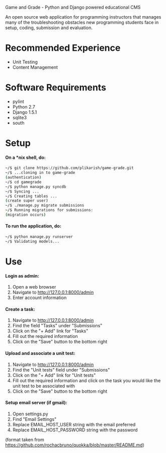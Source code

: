 Game and Grade - Python and Django powered educational CMS

An open source web application for programming instructors that manages many of the troubleshooting obstacles new programming students face in setup, coding, submission and evaluation.

Recommended Experience
======================
- Unit Testing
- Content Management


Software Requirements
=====================
- pylint
- Python 2.7
- Django 1.5.1
- sqlite3
- south 


Setup
=====

#### On a *nix shell, do:

```bash
~/$ git clone https://github.com/plikarish/game-grade.git
~/$ ...cloning in to game-grade
(authentication)
~/$ cd gamegrade
~/$ python manage.py syncdb
~/$ Syncing ...
~/$ Creating tables ...
(create super user)
~/$ ./manage.py migrate submissions
~/$ Running migrations for submissions:
(migration occurs)
```
#### To run the application, do:

```bash
~/$ python manage.py runserver
~/$ Validating models...
```

Use
===

#### Login as admin:
1. Open a web browser
2. Navigate to http://127.0.0.1:8000/admin
3. Enter account information

#### Create a task:
1. Navigate to http://127.0.0.1:8000/admin
2. Find the field "Tasks" under "Submissions"
3. Click on the "+ Add" link for "Tasks"
4. Fill out the required information
5. Click on the "Save" button to the bottom right

#### Upload and associate a unit test:
1. Navigate to http://127.0.0.1:8000/admin
2. Find the "Unit tests" field under "Submissions"
3. Click on the "+ Add" link for "Unit tests"
4. Fill out the required information and click on the task you would like the unit test to be associated with
5. Click on the "Save" button to the bottom right

#### Setup email server (if gmail):
1. Open settings.py
2. Find "Email Settings"
3. Replace EMAIL_HOST_USER string with the email preferred
4. Replace EMAIL_HOST_PASSWORD string with the password


(format taken from https://github.com/rochacbruno/quokka/blob/master/README.md)
